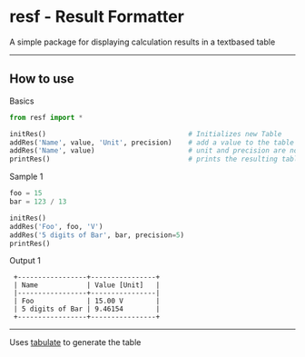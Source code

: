 # resf - Result Formatter

A simple package for displaying calculation results in a textbased table
***
## How to use
Basics
```python
from resf import *

initRes()                                   # Initializes new Table
addRes('Name', value, 'Unit', precision)    # add a value to the table
addRes('Name', value)                       # unit and precision are not required
printRes()                                  # prints the resulting table
```
Sample 1
```python
foo = 15
bar = 123 / 13

initRes()
addRes('Foo', foo, 'V')
addRes('5 digits of Bar', bar, precision=5)
printRes()
```
Output 1
```
 +-----------------+----------------+
 | Name            | Value [Unit]   |
 |-----------------+----------------|
 | Foo             | 15.00 V        |
 | 5 digits of Bar | 9.46154        |
 +-----------------+----------------+
```
***
Uses [tabulate](https://pypi.org/project/tabulate/) to generate the table
